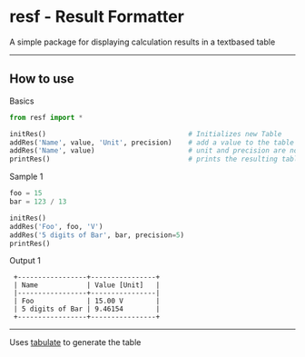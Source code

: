 # resf - Result Formatter

A simple package for displaying calculation results in a textbased table
***
## How to use
Basics
```python
from resf import *

initRes()                                   # Initializes new Table
addRes('Name', value, 'Unit', precision)    # add a value to the table
addRes('Name', value)                       # unit and precision are not required
printRes()                                  # prints the resulting table
```
Sample 1
```python
foo = 15
bar = 123 / 13

initRes()
addRes('Foo', foo, 'V')
addRes('5 digits of Bar', bar, precision=5)
printRes()
```
Output 1
```
 +-----------------+----------------+
 | Name            | Value [Unit]   |
 |-----------------+----------------|
 | Foo             | 15.00 V        |
 | 5 digits of Bar | 9.46154        |
 +-----------------+----------------+
```
***
Uses [tabulate](https://pypi.org/project/tabulate/) to generate the table
